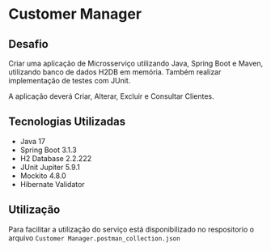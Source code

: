 # Customer Manager

## Desafio

Criar uma aplicação de Microsserviço utilizando Java, Spring Boot e Maven, utilizando banco de dados H2DB em memória. Também realizar implementação de testes com JUnit.

A aplicação deverá Criar, Alterar, Excluir e Consultar Clientes.

## Tecnologias Utilizadas

* Java 17 
* Spring Boot 3.1.3
* H2 Database 2.2.222
* JUnit Jupiter 5.9.1
* Mockito 4.8.0
* Hibernate Validator

## Utilização

Para facilitar a utilização do serviço está disponibilizado no respositorio o arquivo `Customer Manager.postman_collection.json`
